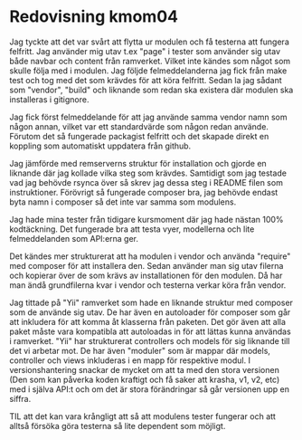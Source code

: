 ---
---
Redovisning kmom04
=========================

Jag tyckte att det var svårt att flytta ur modulen och få testerna att fungera felfritt.
Jag använder mig utav t.ex "page" i tester som använder sig utav både navbar och content från ramverket.
Vilket inte kändes som något som skulle följa med i modulen.
Jag följde felmeddelanderna jag fick från make test och tog med det som krävdes för att köra felfritt.
Sedan la jag sådant som "vendor", "build" och liknande som redan ska existera där modulen ska installeras i gitignore.

Jag fick först felmeddelande för att jag använde samma vendor namn som någon annan, vilket var ett standardvärde som någon redan använde.
Förutom det så fungerade packagist felfritt och det skapade direkt en koppling som automatiskt uppdatera från github.

Jag jämförde med remserverns struktur för installation och gjorde en liknande där jag kollade vilka steg som krävdes.
Samtidigt som jag testade vad jag behövde rsynca över så skrev jag dessa steg i README filen som instruktioner.
Förövrigt så fungerade composer bra, jag behövde endast byta namn i composer så det inte var samma som modulens.

Jag hade mina tester från tidigare kursmoment där jag hade nästan 100% kodtäckning.
Det fungerade bra att testa vyer, modellerna och lite felmeddelanden som API:erna ger.

Det kändes mer strukturerat att ha modulen i vendor och använda "require" med composer för att installera den.
Sedan använder man sig utav filerna och kopierar över de som krävs av installationen för den modulen.
Då har man ändå grundfilerna kvar i vendor och testerna verkar köra från vendor.

Jag tittade på "Yii" ramverket som hade en liknande struktur med composer som de använde sig utav.
De har även en autoloader för composer som går att inkludera för att komma åt klasserna från paketen.
Det gör även att alla paket måste vara kompatibla att autoloadas in för att lättas kunna användas i ramverket.
"Yii" har strukturerat controllers och models för sig liknande till det vi arbetar mot.
De har även "moduler" som är mappar där models, controller och views inkluderas i en mapp för respektive modul.
I versionshantering snackar de mycket om att ta med den stora versionen (Den som kan påverka koden kraftigt och få saker att krasha, v1, v2, etc) med i själva API:t och om det är stora förändringar så går versionen upp en siffra.

TIL att det kan vara krångligt att så att modulens tester fungerar och att alltså försöka göra testerna så lite dependent som möjligt.
